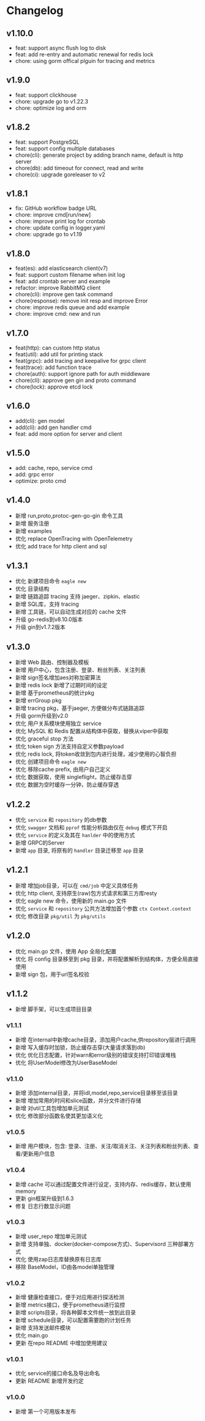 # Changelog

## v1.10.0

- feat: support async flush log to disk
- feat: add re-entry and automatic renewal for redis lock
- chore: using gorm offical plguin for tracing and metrics

## v1.9.0

- feat: support clickhouse
- chore: upgrade go to v1.22.3
- chore: optimize log and orm

## v1.8.2
- feat: support PostgreSQL
- feat: support config multiple databases
- chore(cli): generate project by adding branch name, default is http server
- chore(db): add timeout for connect, read and write
- chore(ci): upgrade goreleaser to v2

## v1.8.1
- fix: GitHub workflow badge URL
- chore: improve cmd[run/new]
- chore: improve print log for crontab
- chore: update config in logger.yaml
- chore: upgrade go to v1.19

## v1.8.0
- feat(es): add elasticsearch client(v7)
- feat: support custom filename when init log
- feat: add crontab server and example
- refactor: improve RabbitMQ client
- chore(cli): improve gen task command
- chore(response): remove init resp and improve Error
- chore: improve redis queue and add example
- chore: improve cmd: new and run

## v1.7.0
- feat(http): can custom http status
- feat(util): add util for printing stack
- feat(grpc): add tracing and keepalive for grpc client
- feat(trace): add function trace 
- chore(auth): support ignore path for auth middleware
- chore(cli): approve gen gin and proto command
- chore(lock): approve etcd lock

## v1.6.0
- add(cli): gen model
- add(cli): add gen handler cmd
- feat: add more option for server and client

## v1.5.0
- add: cache, repo, service cmd
- add: grpc error
- optimize: proto cmd

## v1.4.0
- 新增 run,proto,protoc-gen-go-gin 命令工具
- 新增 服务注册
- 新增 examples
- 优化 replace OpenTracing with OpenTelemetry
- 优化 add trace for http client and sql

## v1.3.1
- 优化 新建项目命令 `eagle new`
- 优化 目录结构
- 新增 链路追踪 tracing 支持 jaeger、zipkin、elastic
- 新增 SQL库，支持 tracing
- 新增 工具链，可以自动生成对应的 cache 文件
- 升级 go-redis到v8.10.0版本
- 升级 gin到v1.7.2版本

## v1.3.0
- 新增 Web 路由、控制器及模板
- 新增 用户中心，包含注册、登录、粉丝列表、关注列表
- 新增 sign签名增加aes对称加密算法
- 新增 redis lock 新增了过期时间的设定
- 新增 基于prometheus的统计pkg
- 新增 errGroup pkg
- 新增 tracing pkg，基于jaeger, 方便做分布式链路追踪
- 升级 gorm升级到v2.0
- 优化 用户关系模块使用独立 service
- 优化 MySQL 和 Redis 配置从结构体中获取，替换从viper中获取
- 优化 graceful stop 方法
- 优化 token sign 方法支持自定义参数payload
- 优化 redis lock, 将token收敛到包内进行处理，减少使用的心智负担
- 优化 创建项目命令 `eagle new`
- 优化 移除cache prefix, 由用户自己定义
- 优化 数据获取，使用 singleflight，防止缓存击穿
- 优化 数据为空时缓存一分钟，防止缓存穿透

## v1.2.2
- 优化 `service` 和 `repository` 的db参数
- 优化 `swagger` 文档和 `pprof` 性能分析路由仅在 `debug` 模式下开启
- 优化 `service` 的定义及其在 `hanlder` 中的使用方式
- 新增 GRPC的Server
- 新增 `app` 目录, 将原有的 `handler` 目录迁移至 `app` 目录

## v1.2.1
- 新增 增加job目录，可以在 `cmd/job` 中定义具体任务
- 优化 http client, 支持原生(raw)包方式请求和第三方库resty
- 优化 eagle new 命令，使用新的 main.go 文件
- 优化 `service` 和 `repository` 公共方法增加首个参数 `ctx Context.context`
- 优化 修改目录 `pkg/util` 为 `pkg/utils`

## v1.2.0
- 优化 main.go 文件，使用 App 全局化配置
- 优化 将 config 目录移至到 pkg 目录，并将配置解析到结构体，方便全局直接使用
- 新增 sign 包，用于url签名校验

## v1.1.2
- 新增 脚手架，可以生成项目目录

### v1.1.1
- 新增 在internal中新增cache目录，添加用户cache,供repository层进行调用
- 新增 写入缓存时加锁，防止缓存击穿(大量请求落到db)
- 优化 优化日志配置，针对warn和error级别的错误支持打印错误堆栈
- 优化 将UserModel修改为UserBaseModel

### v1.1.0
- 新增 添加internal目录，并将idl,model,repo,service目录移至该目录
- 新增 增加常用的时间和slice函数，并分文件进行存储
- 新增 对util工具包增加单元测试
- 优化 修改部分函数名使其更加语义化

### v1.0.5
- 新增 用户模块，包含: 登录、注册、关注/取消关注、关注列表和粉丝列表、查看/更新用户信息

### v1.0.4
- 新增 cache 可以通过配置文件进行设定，支持内存、redis缓存，默认使用memory
- 更新 gin框架升级到1.6.3
- 修复 日志行数显示问题

### v1.0.3
- 新增 user_repo 增加单元测试
- 新增 支持单独、docker(docker-compose方式)、Supervisord 三种部署方式
- 优化 使用zap日志库替换原有日志库
- 移除 BaseModel，ID由各model单独管理

### v1.0.2
- 新增 健康检查接口，便于对应用进行探活检测
- 新增 metrics接口，便于prometheus进行监控
- 新增 scripts目录，将各种脚本文件统一放到此目录
- 新增 schedule目录，可以配置需要跑的计划任务
- 新增 支持发送邮件模块
- 优化 main.go
- 更新 在repo README 中增加使用建议

### v1.0.1
- 优化 service的接口命名及导出命名
- 更新 README 新增开发约定

### v1.0.0
- 新增 第一个可用版本发布
